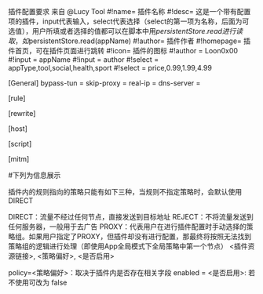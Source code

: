 插件配置要求   来自  @Lucy Tool
#!name= 插件名称
#!desc= 这是一个带有配置项的插件，input代表输入，select代表选择（select的第一项为名称，后面为可选值），用户所填或者选择的值都可以在脚本中用$persistentStore.read进行读取，如$persistentStore.read(appName)
#!author= 插件作者
#!homepage= 插件首页，可在插件页面进行跳转
#!icon= 插件的图标
#!author = Loon0x00
#!input = appName
#!input = author
#!select = appType,tool,social,health,sport
#!select = price,0.99,1.99,4.99


[General]
bypass-tun =
skip-proxy =
real-ip =
dns-server =

[rule]

[rewrite]

[host]

[script]

[mitm]


#下列为信息展示

插件内的规则指向的策略只能有如下三种，当规则不指定策略时，会默认使用DIRECT

DIRECT：流量不经过任何节点，直接发送到目标地址
REJECT：不将流量发送到任何服务器，一般用于去广告
PROXY：代表用户在进行插件配置时手动选择的策略组。如果用户指定了PROXY，但插件却没有进行配置，那最终将按照无法找到策略组的逻辑进行处理（即使用App全局模式下全局策略中第一个节点）
<插件资源链接>, <策略偏好>, <是否启用>

policy=<策略偏好>：取决于插件内是否存在相关字段
enabled = <是否启用>: 若不使用可改为 false